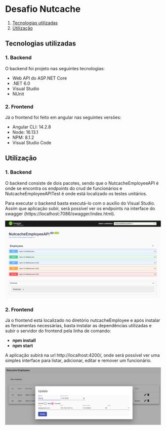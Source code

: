 # Desafio Nutcache

1. [Tecnologias utilizadas](#tecnologias)
2. [Utilização](#utilizacao)

## Tecnologias utilizadas <a name="tecnologias"></a>

### 1. Backend

O backend foi projeto nas seguintes tecnologias:

- Web API do ASP.NET Core
- .NET 6.0
- Visual Studio
- NUnit

### 2. Frontend

Já o frontend foi feito em angular nas seguintes versões:

- Angular CLI: 14.2.8
- Node: 16.13.1
- NPM: 8.1.2
- Visual Studio Code

## Utilização <a name="utilizacao"></a>

### 1. Backend

O backend consiste de dois pacotes, sendo que o NutcacheEmployeeAPI é onde se encontra os endpoints do crud de funcionários e NutcacheEmployeeAPITest é onde está localizado os testes unitários.

Para executar o backend basta executá-lo com o auxílio do Visual Studio. Assim que aplicação subir, será possível ver os endpoints na interface do swagger (https://localhost:7086/swagger/index.html).

![Endpoints do crud de funcionários](swagger.png)

### 2. Frontend

Já o frontend está localizado no diretório nutcacheEmployee e após instalar as ferramentas necessárias, basta instalar as dependências utilizadas e subir o servidor do frontend pela linha de comando:
- **npm install**
- **npm start**

A aplicação subirá na url http://localhost:4200/, onde será possível ver uma simples interface para listar, adicionar, editar e remover um funcionário.

![interface para listar, adicionar, editar e remover um funcionário](frontend.png)